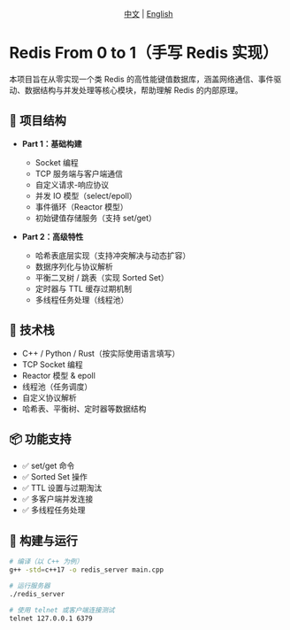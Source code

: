 <p align="center">
  <a href="https://github.com/fangtaoysu/c_plus_redis/blob/main/README.md">中文</a> | 
  <a href="https://github.com/fangtaoysu/c_plus_redis/blob/main/README_EN.md">English</a>
</p>

# Redis From 0 to 1（手写 Redis 实现）

本项目旨在从零实现一个类 Redis 的高性能键值数据库，涵盖网络通信、事件驱动、数据结构与并发处理等核心模块，帮助理解 Redis 的内部原理。

## 📌 项目结构

- **Part 1：基础构建**
  - Socket 编程
  - TCP 服务端与客户端通信
  - 自定义请求-响应协议
  - 并发 IO 模型（select/epoll）
  - 事件循环（Reactor 模型）
  - 初始键值存储服务（支持 set/get）

- **Part 2：高级特性**
  - 哈希表底层实现（支持冲突解决与动态扩容）
  - 数据序列化与协议解析
  - 平衡二叉树 / 跳表（实现 Sorted Set）
  - 定时器与 TTL 缓存过期机制
  - 多线程任务处理（线程池）

## 🚀 技术栈

- C++ / Python / Rust（按实际使用语言填写）
- TCP Socket 编程
- Reactor 模型 & epoll
- 线程池（任务调度）
- 自定义协议解析
- 哈希表、平衡树、定时器等数据结构

## 📦 功能支持

- ✅ set/get 命令
- ✅ Sorted Set 操作
- ✅ TTL 设置与过期淘汰
- ✅ 多客户端并发连接
- ✅ 多线程任务处理

## 🔧 构建与运行

```bash
# 编译（以 C++ 为例）
g++ -std=c++17 -o redis_server main.cpp

# 运行服务器
./redis_server

# 使用 telnet 或客户端连接测试
telnet 127.0.0.1 6379
```